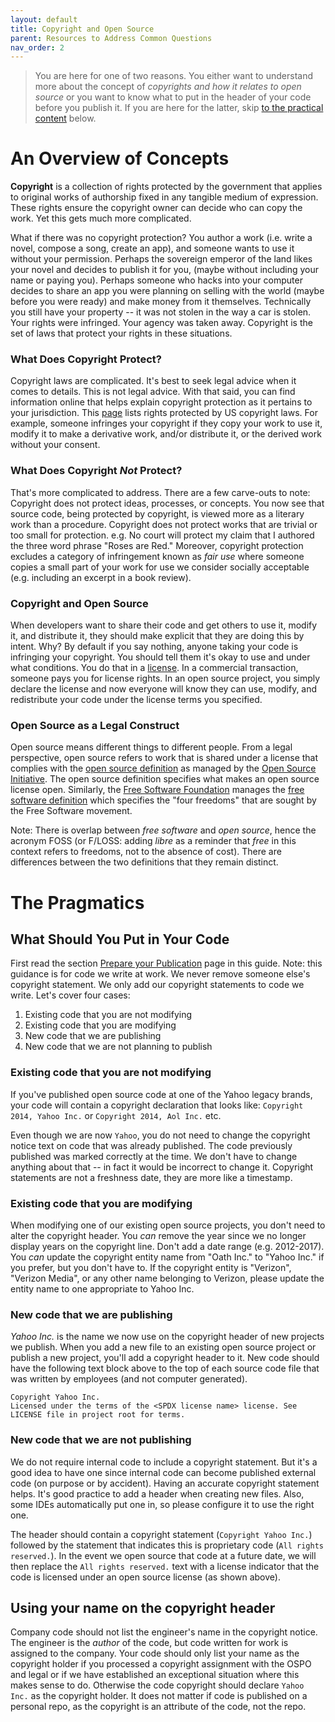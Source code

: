 ```yaml
---
layout: default
title: Copyright and Open Source
parent: Resources to Address Common Questions
nav_order: 2
---
```


> You are here for one of two reasons. You either want to understand more about the concept of _copyrights and how it relates to open source_ or you want to know what to put in the header of your code before you publish it. If you are here for the latter, skip [to the practical content](../resources/copyright.html#what-should-you-put-in-your-code) below.

# An Overview of Concepts

**Copyright** is a collection of rights protected by the government that applies to original works of authorship fixed in any tangible medium of expression. These rights ensure the copyright owner can decide who can copy the work. Yet this gets much more complicated.

What if there was no copyright protection? You author a work (i.e. write a novel, compose a song, create an app), and someone wants to use it without your permission. Perhaps the sovereign emperor of the land likes your novel and decides to publish it for you, (maybe without including your name or paying you). Perhaps someone who hacks into your computer decides to share an app you were planning on selling with the world (maybe before you were ready) and make money from it themselves. Technically you still have your property -- it was not stolen in the way a car is stolen. Your rights were infringed. Your agency was taken away. Copyright is the set of laws that protect your rights in these situations.

### What Does Copyright Protect?

Copyright laws are complicated. It's best to seek legal advice when it comes to details. This is not legal advice. With that said, you can find information online that helps explain copyright protection as it pertains to your jurisdiction. This [page](https://www.law.cornell.edu/uscode/text/17/106) lists rights protected by US copyright laws. For example, someone infringes your copyright if they copy your work to use it, modify it to make a derivative work, and/or distribute it, or the derived work without your consent. 

### What Does Copyright _Not_ Protect?

That's more complicated to address. There are a few carve-outs to note: Copyright does not protect ideas, processes, or concepts. You now see that source code, being protected by copyright, is viewed more as a literary work than a procedure. Copyright does not protect works that are trivial or too small for protection. e.g. No court will protect my claim that I authored the three word phrase "Roses are Red." Moreover, copyright protection excludes a category of infringement known as _fair use_ where someone copies a small part of your work for use we consider socially acceptable (e.g. including an excerpt in a book review). 

### Copyright and Open Source

When developers want to share their code and get others to use it, modify it, and distribute it, they should make explicit that they are doing this by intent. Why? By default if you say nothing, anyone taking your code is infringing your copyright. You should tell them it's okay to use and under what conditions. You do that in a [license](license.md). In a commercial transaction, someone pays you for license rights. In an open source project, you simply declare the license and now everyone will know they can use, modify, and redistribute your code under the license terms you specified.

### Open Source as a Legal Construct

Open source means different things to different people. From a legal perspective, open source refers to work that is shared under a license that complies with the [open source definition](https://opensource.org/osd) as managed by the [Open Source Initiative](https://opensource.org/). The open source definition specifies what makes an open source license open. Similarly, the [Free Software Foundation](https://www.fsf.org/) manages the [free software definition](https://www.gnu.org/philosophy/free-sw.html) which specifies the "four freedoms" that are sought by the Free Software movement.  

Note: There is overlap between _free software_ and _open source_, hence the acronym FOSS (or F/LOSS: adding _libre_ as a reminder that _free_ in this context refers to freedoms, not to the absence of cost). There are differences between the two definitions that they remain distinct. 

# The Pragmatics

## What Should You Put in Your Code
First read the section [Prepare your Publication](publishing/prepare.html#add-copyright-license-headers-to-your-code) page in this guide. Note: this guidance is for code we write at work. We never remove someone else's copyright statement. We only add our copyright statements to code we write. Let's cover four cases: 

1. Existing code that you are not modifying
1. Existing code that you are modifying
1. New code that we are publishing
1. New code that we are not planning to publish 

### Existing code that you are not modifying
If you've published open source code at one of the Yahoo legacy brands, your code will contain a copyright declaration that looks like: `Copyright 2014, Yahoo Inc.` or `Copyright 2014, Aol Inc.` etc.

Even though we are now `Yahoo`, you do not need to change the copyright notice text on code that was already published. The code previously published was marked correctly at the time. We don't have to change anything about that -- in fact it would be incorrect to change it. Copyright statements are not a freshness date, they are more like a timestamp.

### Existing code that you are modifying
When modifying one of our existing open source projects, you don't need to alter the copyright header. You _can_ remove the year since we no longer display years on the copyright line. Don't add a date range (e.g. 2012-2017). You _can_ update the copyright entity name from "Oath Inc." to "Yahoo Inc." if you prefer, but you don't have to.  If the copyright entity is "Verizon", "Verizon Media", or any other name belonging to Verizon, please update the entity name to one appropriate to Yahoo Inc.

### New code that we are publishing
_Yahoo Inc._ is the name we now use on the copyright header of new projects we publish. When you add a new file to an existing open source project or publish a new project, you'll add a copyright header to it. New code should have the following text block above to the top of each source code file that was written by employees (and not computer generated).

```
Copyright Yahoo Inc.
Licensed under the terms of the <SPDX license name> license. See LICENSE file in project root for terms.
```

### New code that we are not publishing
We do not require internal code to include a copyright statement. But it's a good idea to have one since internal code can become published external code (on purpose or by accident). Having an accurate copyright statement helps. It's good practice to add a header when creating new files. Also, some IDEs automatically put one in, so please configure it to use the right one. 

The header should contain a copyright statement (`Copyright Yahoo Inc.`) followed by the statement that indicates this is proprietary code (`All rights reserved.`). In the event we open source that code at a future date, we will then replace the `All rights reserved.` text with a license indicator that the code is licensed under an open source license (as shown above).

## Using your name on the copyright header
Company code should not list the engineer's name in the copyright notice. The engineer is the _author_ of the code, but code written for work is assigned to the company. Your code should only list your name as the copyright holder if you processed a copyright assignment with the OSPO and legal or if we have established an exceptional situation where this makes sense to do. Otherwise the code copyright should declare `Yahoo Inc.` as the copyright holder. It does not matter if code is published on a personal repo, as the copyright is an attribute of the code, not the repo.
